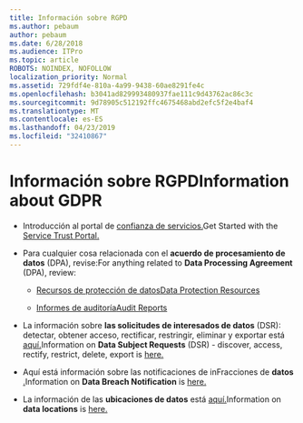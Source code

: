 ```yaml
---
title: Información sobre RGPD
ms.author: pebaum
author: pebaum
ms.date: 6/28/2018
ms.audience: ITPro
ms.topic: article
ROBOTS: NOINDEX, NOFOLLOW
localization_priority: Normal
ms.assetid: 729fdf4e-810a-4a99-9438-60ae8291fe4c
ms.openlocfilehash: b3041ad829993480937fae111c9d43762ac86c3c
ms.sourcegitcommit: 9d78905c512192ffc4675468abd2efc5f2e4baf4
ms.translationtype: MT
ms.contentlocale: es-ES
ms.lasthandoff: 04/23/2019
ms.locfileid: "32410867"
---
```

# <a name="information-about-gdpr"></a><span data-ttu-id="7b8e8-102">Información sobre RGPD</span><span class="sxs-lookup"><span data-stu-id="7b8e8-102">Information about GDPR</span></span>

- <span data-ttu-id="7b8e8-103">Introducción al portal de [confianza de servicios.](https://servicetrust.microsoft.com/ViewPage/GDPRGetStarted)</span><span class="sxs-lookup"><span data-stu-id="7b8e8-103">Get Started with the [Service Trust Portal.](https://servicetrust.microsoft.com/ViewPage/GDPRGetStarted)</span></span>
    
- <span data-ttu-id="7b8e8-104">Para cualquier cosa relacionada con el **acuerdo de procesamiento de datos** (DPA), revise:</span><span class="sxs-lookup"><span data-stu-id="7b8e8-104">For anything related to **Data Processing Agreement** (DPA), review:</span></span> 
    
  - [<span data-ttu-id="7b8e8-105">Recursos de protección de datos</span><span class="sxs-lookup"><span data-stu-id="7b8e8-105">Data Protection Resources</span></span>](https://servicetrust.microsoft.com/ViewPage/TrustDocuments)
    
  - [<span data-ttu-id="7b8e8-106">Informes de auditoría</span><span class="sxs-lookup"><span data-stu-id="7b8e8-106">Audit Reports</span></span>](https://servicetrust.microsoft.com/ViewPage/MSComplianceGuide)
    
- <span data-ttu-id="7b8e8-107">La información sobre **las solicitudes de interesados de datos** (DSR): detectar, obtener acceso, rectificar, restringir, eliminar y exportar está [aquí.](https://docs.microsoft.com/microsoft-365/compliance/gdpr-dsr-office365)</span><span class="sxs-lookup"><span data-stu-id="7b8e8-107">Information on **Data Subject Requests** (DSR) - discover, access, rectify, restrict, delete, export is [here.](https://docs.microsoft.com/microsoft-365/compliance/gdpr-dsr-office365)</span></span>
    
- <span data-ttu-id="7b8e8-108">Aquí está información sobre las notificaciones de inFracciones de **datos** [.](https://servicetrust.microsoft.com/ViewPage/GDPRBreach)</span><span class="sxs-lookup"><span data-stu-id="7b8e8-108">Information on **Data Breach Notification** is [here.](https://servicetrust.microsoft.com/ViewPage/GDPRBreach)</span></span>
    
- <span data-ttu-id="7b8e8-109">La información de las **ubicaciones de datos** está [aquí.](https://products.office.com/where-is-your-data-located?ms.officeurl=datamaps&amp;geo=All#All)</span><span class="sxs-lookup"><span data-stu-id="7b8e8-109">Information on **data locations** is [here.](https://products.office.com/where-is-your-data-located?ms.officeurl=datamaps&amp;geo=All#All)</span></span>
    

